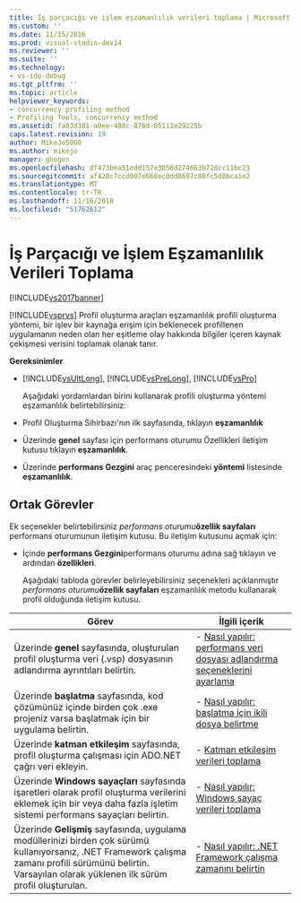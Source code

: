 ```yaml
---
title: İş parçacığı ve işlem eşzamanlılık verileri toplama | Microsoft Docs
ms.custom: ''
ms.date: 11/15/2016
ms.prod: visual-studio-dev14
ms.reviewer: ''
ms.suite: ''
ms.technology:
- vs-ide-debug
ms.tgt_pltfrm: ''
ms.topic: article
helpviewer_keywords:
- concurrency profiling method
- Profiling Tools, concurrency method
ms.assetid: fa03d381-a9ee-408c-876d-05111e29225b
caps.latest.revision: 19
author: MikeJo5000
ms.author: mikejo
manager: ghogen
ms.openlocfilehash: df473bea51edd157e3856d274663b72dcc11bc23
ms.sourcegitcommit: af428c7ccd007e668ec0dd8697c88fc5d8bca1e2
ms.translationtype: MT
ms.contentlocale: tr-TR
ms.lasthandoff: 11/16/2018
ms.locfileid: "51762612"
---
```

# <a name="collecting-thread-and-process-concurrency-data"></a>İş Parçacığı ve İşlem Eşzamanlılık Verileri Toplama
[!INCLUDE[vs2017banner](../includes/vs2017banner.md)]

[!INCLUDE[vsprvs](../includes/vsprvs-md.md)] Profil oluşturma araçları eşzamanlılık profili oluşturma yöntemi, bir işlev bir kaynağa erişim için beklenecek profillenen uygulamanın neden olan her eşitleme olay hakkında bilgiler içeren kaynak çekişmesi verisini toplamak olanak tanır.  
  
 **Gereksinimler**  
  
- [!INCLUDE[vsUltLong](../includes/vsultlong-md.md)], [!INCLUDE[vsPreLong](../includes/vsprelong-md.md)], [!INCLUDE[vsPro](../includes/vspro-md.md)]  
  
  Aşağıdaki yordamlardan birini kullanarak profili oluşturma yöntemi eşzamanlılık belirtebilirsiniz:  
  
- Profil Oluşturma Sihirbazı'nın ilk sayfasında, tıklayın **eşzamanlılık**  
  
- Üzerinde **genel** sayfası için performans oturumu Özellikleri iletişim kutusu tıklayın **eşzamanlılık**.  
  
- Üzerinde **performans Gezgini** araç penceresindeki **yöntemi** listesinde **eşzamanlılık**.  
  
## <a name="common-tasks"></a>Ortak Görevler  
 Ek seçenekler belirtebilirsiniz _performans oturumu_**özellik sayfaları** performans oturumunun iletişim kutusu. Bu iletişim kutusunu açmak için:  
  
- İçinde **performans Gezgini**performans oturumu adına sağ tıklayın ve ardından **özellikleri**.  
  
  Aşağıdaki tabloda görevler belirleyebilirsiniz seçenekleri açıklanmıştır _performans oturumu_**özellik sayfaları** eşzamanlılık metodu kullanarak profil olduğunda iletişim kutusu.  
  
|Görev|İlgili içerik|  
|----------|---------------------|  
|Üzerinde **genel** sayfasında, oluşturulan profil oluşturma veri (.vsp) dosyasının adlandırma ayrıntıları belirtin.|-   [Nasıl yapılır: performans veri dosyası adlandırma seçeneklerini ayarlama](../profiling/how-to-set-performance-data-file-name-options.md)|  
|Üzerinde **başlatma** sayfasında, kod çözümünüz içinde birden çok .exe projeniz varsa başlatmak için bir uygulama belirtin.|-   [Nasıl yapılır: başlatma için ikili dosya belirtme](../profiling/how-to-specify-the-binary-to-start.md)|  
|Üzerinde **katman etkileşim** sayfasında, profil oluşturma çalışması için ADO.NET çağrı veri ekleyin.|-   [Katman etkileşim verileri toplama](../profiling/collecting-tier-interaction-data.md)|  
|Üzerinde **Windows sayaçları** sayfasında işaretleri olarak profil oluşturma verilerini eklemek için bir veya daha fazla işletim sistemi performans sayaçları belirtin.|-   [Nasıl yapılır: Windows sayaç verileri toplama](../profiling/how-to-collect-windows-counter-data.md)|  
|Üzerinde **Gelişmiş** sayfasında, uygulama modüllerinizi birden çok sürümü kullanıyorsanız, .NET Framework çalışma zamanı profili sürümünü belirtin. Varsayılan olarak yüklenen ilk sürüm profil oluşturulan.|-   [Nasıl yapılır: .NET Framework çalışma zamanını belirtin](../profiling/how-to-specify-the-dotnet-framework-runtime.md)|



